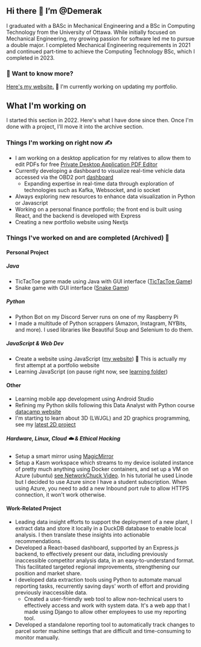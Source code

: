 
## Hi there 👋 I’m @Demerak

I graduated with a BASc in Mechanical Engineering and a BSc in Computing Technology from the University of Ottawa. While initially focused on Mechanical Engineering, my growing passion for software led me to pursue a double major. I completed Mechanical Engineering requirements in 2021 and continued part-time to achieve the Computing Technology BSc, which I completed in 2023. 

### 📄 Want to know more?

[Here's my website.]()  🚧 I'm currently working on updating my portfolio. 

## What I'm working on
I started this section in 2022. Here's what I have done since then. Once I'm done with a project, I'll move it into the archive section. 

### Things I'm working on right now :writing_hand:

* I am working on a desktop application for my relatives to allow them to edit PDFs for free [Private Desktop Application PDF Editor](https://github.com/Demerak/desktop-private-pdf-editor)
* Currently developing a dashboard to visualize real-time vehicle data accessed via the OBD2 port [dashboard](https://github.com/Demerak/car-dashboard)
  * Expanding expertise in real-time data through exploration of technologies such as Kafka, Websocket, and io socket
* Always exploring new resources to enhance data visualization in Python or Javascript
* Working on a personal finance portfolio; the front end is built using React, and the backend is developed with Express
* Creating a new portfolio website using Nextjs


### Things I've worked on and are completed (Archived) :green_book:
#### Personal Project

##### Java
* TicTacToe game made using Java with GUI interface ([TicTacToe Game](https://github.com/Demerak/TicTacToeGUI))
* Snake game with GUI interface ([Snake Game](https://github.com/Demerak/SnakeGame))

##### Python
* Python Bot on my Discord Server runs on one of my Raspberry Pi
* I made a multitude of Python scrappers (Amazon, Instagram, NYBits, and more). I used libraries like Beautiful Soup and Selenium to do them. 

##### JavaScript & Web Dev
* Create a website using JavaScript ([my website](https://demerak.github.io/alex-app/)) 🚧 This is actually my first attempt at a portfolio website
* Learning JavaScript (on pause right now, see [learning folder](https://github.com/Demerak/Learning))

#### Other
* Learning mobile app development using Android Studio
* Refining my Python skills following this Data Analyst with Python course [datacamp website](https://app.datacamp.com/learn/career-tracks/data-analyst-with-python)
* I'm starting to learn about 3D (LWJGL) and 2D graphics programming, see my [latest 2D project](https://github.com/Demerak/2DGame)


##### Hardware, Linux, Cloud :cloud: & Ethical Hacking
* Setup a smart mirror using [MagicMirror](https://github.com/MichMich/MagicMirror)
* Setup a Kasm workspace which streams to my device isolated instance of pretty much anything using Docker containers, and set up a VM on Azure (ubuntu) [see NetworkChuck Video](https://www.youtube.com/watch?v=U7e-mcJdZok). In his tutorial he used Linode but I decided to use Azure since I have a student subscription. When using Azure, you need to add a new Inbound port rule to allow HTTPS connection, it won't work otherwise. 

#### Work-Related Project
*	Leading data insight efforts to support the deployment of a new plant, I extract data and store it locally in a DuckDB database to enable local analysis. I then translate these insights into actionable recommendations.
*	Developed a React-based dashboard, supported by an Express.js backend, to effectively present our data, including previously inaccessible competitor analysis data, in an easy-to-understand format. This facilitated targeted regional improvements, strengthening our position and market share.
* I developed data extraction tools using Python to automate manual reporting tasks, recurrently saving days' worth of effort and providing previously inaccessible data. 
  * Created a user-friendly web tool to allow non-technical users to effectively access and work with system data. It's a web app that I made using Django to allow other employees to use my reporting tool. 
* Developed a standalone reporting tool to automatically track changes to parcel sorter machine settings that are difficult and time-consuming to monitor manually. 


<!---
Demerak/Demerak is a ✨ special ✨ repository because its `README.md` (this file) appears on your GitHub profile.
You can click the Preview link to take a look at your changes.
--->
